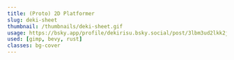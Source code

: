 ```yaml
---
title: (Proto) 2D Platformer
slug: deki-sheet
thumbnail: /thumbnails/deki-sheet.gif
usage: https://bsky.app/profile/dekirisu.bsky.social/post/3lbm3ud2lkk2j
used: [gimp, bevy, rust]
classes: bg-cover
---
```

